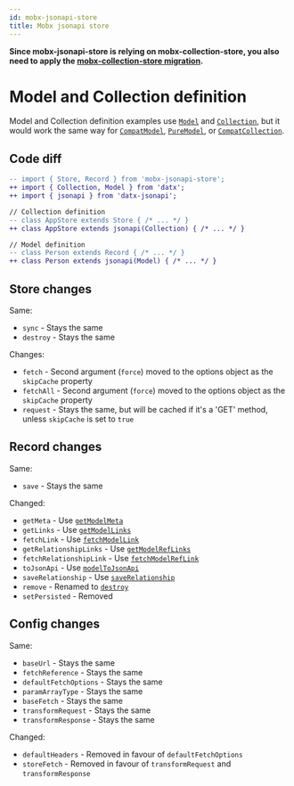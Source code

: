 ```yaml
---
id: mobx-jsonapi-store
title: Mobx jsonapi store
---
```


**Since mobx-jsonapi-store is relying on mobx-collection-store, you also need to apply the [mobx-collection-store migration](mobx-collection-store).**

# Model and Collection definition

Model and Collection definition examples use [`Model`](model) and [`Collection`](collection), but it would work the same way for [`CompatModel`](compat-model), [`PureModel`](pure-model), or [`CompatCollection`](compat-collection).

## Code diff

```diff
-- import { Store, Record } from 'mobx-jsonapi-store';
++ import { Collection, Model } from 'datx';
++ import { jsonapi } from 'datx-jsonapi';

// Collection definition
-- class AppStore extends Store { /* ... */ }
++ class AppStore extends jsonapi(Collection) { /* ... */ }

// Model definition
-- class Person extends Record { /* ... */ }
++ class Person extends jsonapi(Model) { /* ... */ }
```

## Store changes

Same:
* `sync` - Stays the same
* `destroy` - Stays the same

Changes:
* `fetch` - Second argument (`force`) moved to the options object as the `skipCache` property
* `fetchAll` - Second argument (`force`) moved to the options object as the `skipCache` property
* `request` - Stays the same, but will be cached if it's a 'GET' method, unless `skipCache` is set to `true`

## Record changes

Same:
* `save` - Stays the same

Changed:
* `getMeta` - Use [`getModelMeta`](jsonapi-utils#getmodelmeta)
* `getLinks` - Use [`getModelLinks`](jsonapi-utils#getmodellinks)
* `fetchLink` - Use [`fetchModelLink`](jsonapi-utils#fetchmodellink)
* `getRelationshipLinks` - Use [`getModelRefLinks`](jsonapi-utils#getmodelreflinks)
* `fetchRelationshipLink` - Use [`fetchModelRefLink`](jsonapi-utils#fetchmodelreflink)
* `toJsonApi` - Use [`modelToJsonApi`](jsonapi-utils#modeltojsonapi)
* `saveRelationship` - Use [`saveRelationship`](jsonapi-utils#saverelationship)
* `remove` - Renamed to [`destroy`](jsonapi-model)
* `setPersisted` - Removed

## Config changes

Same:
* `baseUrl` - Stays the same
* `fetchReference` - Stays the same
* `defaultFetchOptions` - Stays the same
* `paramArrayType` - Stays the same
* `baseFetch` - Stays the same
* `transformRequest` - Stays the same
* `transformResponse` - Stays the same

Changed:
* `defaultHeaders` - Removed in favour of `defaultFetchOptions`
* `storeFetch` - Removed in favour of `transformRequest` and `transformResponse`